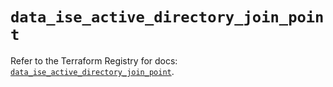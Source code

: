 # `data_ise_active_directory_join_point`

Refer to the Terraform Registry for docs: [`data_ise_active_directory_join_point`](https://registry.terraform.io/providers/ciscodevnet/ise/0.2.11/docs/data-sources/active_directory_join_point).
